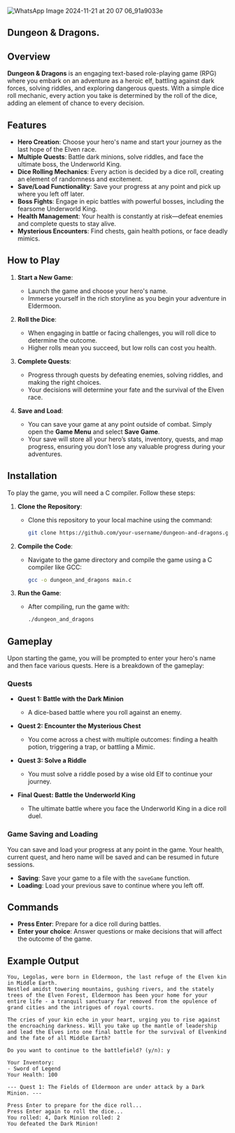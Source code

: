 ![WhatsApp Image 2024-11-21 at 20 07 06_91a9033e](https://github.com/user-attachments/assets/7bc10d28-e9bd-40e8-bde9-065bba05c4bc)
## Dungeon & Dragons.

## Overview

**Dungeon & Dragons** is an engaging text-based role-playing game (RPG) where you embark on an adventure as a heroic elf, battling against dark forces, solving riddles, and exploring dangerous quests. With a simple dice roll mechanic, every action you take is determined by the roll of the dice, adding an element of chance to every decision.


## Features

- **Hero Creation**: Choose your hero's name and start your journey as the last hope of the Elven race.
- **Multiple Quests**: Battle dark minions, solve riddles, and face the ultimate boss, the Underworld King.
- **Dice Rolling Mechanics**: Every action is decided by a dice roll, creating an element of randomness and excitement.
- **Save/Load Functionality**: Save your progress at any point and pick up where you left off later.
- **Boss Fights**: Engage in epic battles with powerful bosses, including the fearsome Underworld King.
- **Health Management**: Your health is constantly at risk—defeat enemies and complete quests to stay alive.
- **Mysterious Encounters**: Find chests, gain health potions, or face deadly mimics.

## How to Play

1. **Start a New Game**:
   - Launch the game and choose your hero's name.
   - Immerse yourself in the rich storyline as you begin your adventure in Eldermoon.

2. **Roll the Dice**:
   - When engaging in battle or facing challenges, you will roll dice to determine the outcome.
   - Higher rolls mean you succeed, but low rolls can cost you health.

3. **Complete Quests**:
   - Progress through quests by defeating enemies, solving riddles, and making the right choices.
   - Your decisions will determine your fate and the survival of the Elven race.

4. **Save and Load**:
   - You can save your game at any point outside of combat. Simply open the **Game Menu** and select **Save Game**.
   - Your save will store all your hero’s stats, inventory, quests, and map progress, ensuring you don’t lose any valuable progress during your adventures.

## Installation

To play the game, you will need a C compiler. Follow these steps:

1. **Clone the Repository**:
   - Clone this repository to your local machine using the command:
     ```bash
     git clone https://github.com/your-username/dungeon-and-dragons.git
     ```

2. **Compile the Code**:
   - Navigate to the game directory and compile the game using a C compiler like GCC:
     ```bash
     gcc -o dungeon_and_dragons main.c
     ```

3. **Run the Game**:
   - After compiling, run the game with:
     ```bash
     ./dungeon_and_dragons
     ```

## Gameplay

Upon starting the game, you will be prompted to enter your hero's name and then face various quests. Here is a breakdown of the gameplay:

### Quests

- **Quest 1: Battle with the Dark Minion**
  - A dice-based battle where you roll against an enemy.
  
- **Quest 2: Encounter the Mysterious Chest**
  - You come across a chest with multiple outcomes: finding a health potion, triggering a trap, or battling a Mimic.
  
- **Quest 3: Solve a Riddle**
  - You must solve a riddle posed by a wise old Elf to continue your journey.
  
- **Final Quest: Battle the Underworld King**
  - The ultimate battle where you face the Underworld King in a dice roll duel.

### Game Saving and Loading

You can save and load your progress at any point in the game. Your health, current quest, and hero name will be saved and can be resumed in future sessions.

- **Saving**: Save your game to a file with the `saveGame` function.
- **Loading**: Load your previous save to continue where you left off.

## Commands

- **Press Enter**: Prepare for a dice roll during battles.
- **Enter your choice**: Answer questions or make decisions that will affect the outcome of the game.

## Example Output

```text
You, Legolas, were born in Eldermoon, the last refuge of the Elven kin in Middle Earth.
Nestled amidst towering mountains, gushing rivers, and the stately trees of the Elven Forest, Eldermoon has been your home for your entire life - a tranquil sanctuary far removed from the opulence of grand cities and the intrigues of royal courts.

The cries of your kin echo in your heart, urging you to rise against the encroaching darkness. Will you take up the mantle of leadership and lead the Elves into one final battle for the survival of Elvenkind and the fate of all Middle Earth?

Do you want to continue to the battlefield? (y/n): y

Your Inventory:
- Sword of Legend
Your Health: 100

--- Quest 1: The Fields of Eldermoon are under attack by a Dark Minion. ---

Press Enter to prepare for the dice roll...
Press Enter again to roll the dice...
You rolled: 4, Dark Minion rolled: 2
You defeated the Dark Minion!
